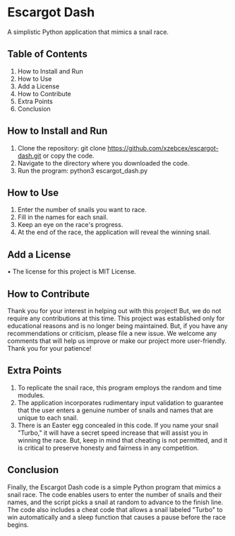 # Escargot Dash
A simplistic Python application that mimics a snail race.

## Table of Contents
1.	How to Install and Run
2.	How to Use
3.	Add a License
4.	How to Contribute
5.	Extra Points
6.	Conclusion

## How to Install and Run
1.	Clone the repository: git clone https://github.com/xzebcex/escargot-dash.git or copy the code.
2.	Navigate to the directory where you downloaded the code.
3.	Run the program: python3 escargot_dash.py

## How to Use
1.	Enter the number of snails you want to race.
2.	Fill in the names for each snail.
3.	Keep an eye on the race's progress.
4.	At the end of the race, the application will reveal the winning snail.

## Add a License
•	The license for this project is MIT License.

## How to Contribute
Thank you for your interest in helping out with this project! But, we do not require any contributions at this time. This project was established only for educational reasons and is no longer being maintained.
But, if you have any recommendations or criticism, please file a new issue. We welcome any comments that will help us improve or make our project more user-friendly.
Thank you for your patience!

## Extra Points
1.	To replicate the snail race, this program employs the random and time modules.
2.	The application incorporates rudimentary input validation to guarantee that the user enters a genuine number of snails and names that are unique to each snail.
3.	There is an Easter egg concealed in this code. If you name your snail "Turbo," it will have a secret speed increase that will assist you in winning the race. But, keep in mind that cheating is not permitted, and it is critical to preserve honesty and fairness in any competition.

## Conclusion
Finally, the Escargot Dash code is a simple Python program that mimics a snail race. The code enables users to enter the number of snails and their names, and the script picks a snail at random to advance to the finish line.
The code also includes a cheat code that allows a snail labeled "Turbo" to win automatically and a sleep function that causes a pause before the race begins.
